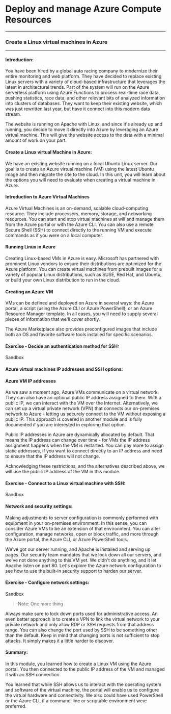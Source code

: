 # Deploy and manage Azure Compute Resources

___

### Create a Linux virtual machines in Azure 

___


#### Introduction: 


You have been hired by a global auto racing company to modernize their entire monitoring and web platform. They have decided to replace existing Linux servers with a variety of cloud-based infrastructure that leverages the latest in architectural trends. Part of the system will run on the Azure serverless platform using Azure Functions to process real-time race data, pushing statistics, race data, and other relevant bits of analyzed information into clusters of databases. They want to keep their existing website, which was just rewritten last year, but have it connect into this modern data stream.

The website is running on Apache with Linux, and since it's already up and running, you decide to move it directly into Azure by leveraging an Azure virtual machine. This will give the website access to the data with a minimal amount of work on your part.

#### Create a Linux virtual Machine in Azure: 

We have an existing website running on a local Ubuntu Linux server. Our goal is to create an Azure virtual machine (VM) using the latest Ubuntu image and then migrate the site to the cloud. In this unit, you will learn about the options you will need to evaluate when creating a virtual machine in Azure.

#### Introduction to Azure Virtual Machines
Azure Virtual Machines is an on-demand, scalable cloud-computing resource. They include processors, memory, storage, and networking resources. You can start and stop virtual machines at will and manage them from the Azure portal or with the Azure CLI. You can also use a remote Secure Shell (SSH) to connect directly to the running VM and execute commands as if you were on a local computer.

#### Running Linux in Azure

Creating Linux-based VMs in Azure is easy. Microsoft has partnered with prominent Linux vendors to ensure their distributions are optimized for the Azure platform. You can create virtual machines from prebuilt images for a variety of popular Linux distributions, such as SUSE, Red Hat, and Ubuntu, or build your own Linux distribution to run in the cloud.

#### Creating an Azure VM
VMs can be defined and deployed on Azure in several ways: the Azure portal, a script (using the Azure CLI or Azure PowerShell), or an Azure Resource Manager template. In all cases, you will need to supply several pieces of information that we'll cover shortly.

The Azure Marketplace also provides preconfigured images that include both an OS and favorite software tools installed for specific scenarios.


#### Exercise - Decide an authentication method for SSH:

Sandbox

#### Azure virtual machines IP addresses and SSH options: 

#### Azure VM IP addresses

As we saw a moment ago, Azure VMs communicate on a virtual network. They can also have an optional public IP address assigned to them. With a public IP, we can interact with the VM over the Internet. Alternatively, we can set up a virtual private network (VPN) that connects our on-premises network to Azure - letting us securely connect to the VM without exposing a public IP. This approach is covered in another module and is fully documented if you are interested in exploring that option.

Public IP addresses in Azure are dynamically allocated by default. That means the IP address can change over time - for VMs the IP address assignment happens when the VM is restarted. You can pay more to assign static addresses, if you want to connect directly to an IP address and need to ensure that the IP address will not change.

Acknowledging these restrictions, and the alternatives described above, we will use the public IP address of the VM in this module.
#### Exercise - Connect to a Linux virtual machine with SSH:

Sandbox

#### Network and security settings:
Making adjustments to server configuration is commonly performed with equipment in your on-premises environment. In this sense, you can consider Azure VMs to be an extension of that environment. You can alter configuration, manage networks, open or block traffic, and more through the Azure portal, the Azure CLI, or Azure PowerShell tools.

We've got our server running, and Apache is installed and serving up pages. Our security team mandates that we lock down all our servers, and we've not done anything to this VM yet. We didn't do anything, and it let Apache listen on port 80. Let's explore the Azure network configuration to see how to use the built-in security support to harden our server.

#### Exercise - Configure network settings:


Sandbox

> Note: One more thing

Always make sure to lock down ports used for administrative access. An even better approach is to create a VPN to link the virtual network to your private network and only allow RDP or SSH requests from that address range. You can also change the port used by SSH to be something other than the default. Keep in mind that changing ports is not sufficient to stop attacks. It simply makes it a little harder to discover.

#### Summary: 

In this module, you learned how to create a Linux VM using the Azure portal. You then connected to the public IP address of the VM and managed it with an SSH connection.

You learned that while SSH allows us to interact with the operating system and software of the virtual machine, the portal will enable us to configure the virtual hardware and connectivity. We also could have used PowerShell or the Azure CLI, if a command-line or scriptable environment were preferred.